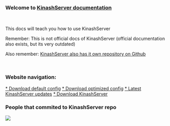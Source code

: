 <link href="./assets/customcss.css" rel="stylesheet">
<script type="text/javascript" src="./assets/js.js"></script>
<h3>Welcome to <a href="https://github.com/KinashServer/KinashServer">KinashServer documentation</a></h3>
<br>
<p>This docs will teach you how to use KinashServer</p>
<p>Remember: This is not official docs of KinashServer (official documentation also exists, but its very outdated)</p>
<p>Also remember: <a href="https://github.com/KinashServer/KinashServer">KinashServer also has it own repository on Github</a></p>
<br>
<h3>Website navigation: </h3>
<div class="nav">
    <a href="./download/warning.html">* Download default config</a>
    <a href="./download/warning1.html">* Download optimized config</a> <!-- only if u have potato pc --!>
    <a href="https://github.com/KinashServer/KinashServer/releases/">* Latest KinashServer updates</a>
    <a href="https://github.com/KinashServer/KinashServer/releases/">* Download KinashServer</a>
</div>
<h3>People that commited to KinashServer repo</h3>
<img src="https://avatars.githubusercontent.com/u/75567134?s=32&v=4">
<script type="text/javascript">
    brrer(15);
</script>